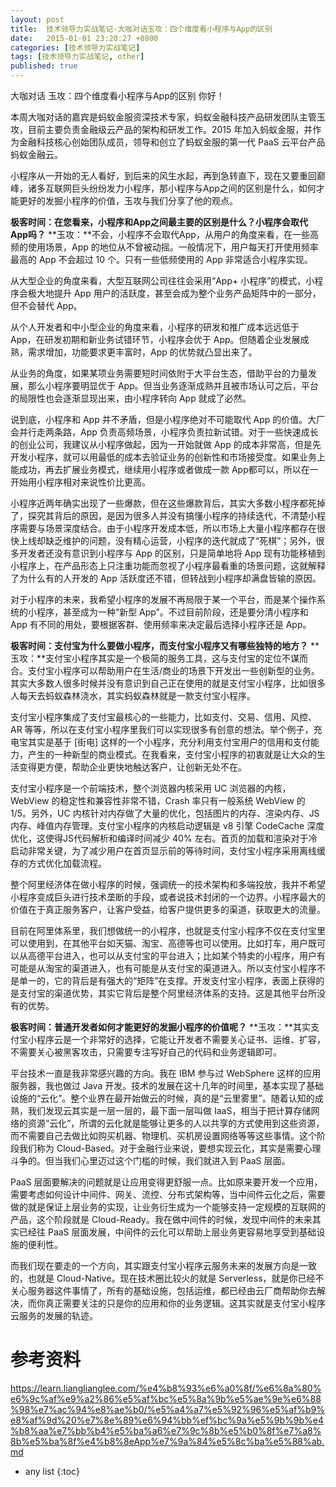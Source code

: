 ```yaml
---
layout: post
title:  技术领导力实战笔记-大咖对话玉攻：四个维度看小程序与App的区别
date:   2015-01-01 23:20:27 +0800
categories: [技术领导力实战笔记]
tags: [技术领导力实战笔记, other]
published: true
---
```




大咖对话 玉攻：四个维度看小程序与App的区别
你好！

本周大咖对话的嘉宾是蚂蚁金服资深技术专家，蚂蚁金融科技产品研发团队主管玉攻，目前主要负责金融级云产品的架构和研发工作。2015 年加入蚂蚁金服，并作为金融科技核心创始团队成员，领导和创立了蚂蚁金服的第一代 PaaS 云平台产品蚂蚁金融云。

小程序从一开始的无人看好，到后来的风生水起，再到急转直下，现在又要重回巅峰，诸多互联网巨头纷纷发力小程序，那小程序与App之间的区别是什么，如何才能更好的发掘小程序的价值，玉攻与我们分享了他的观点。

**极客时间：在您看来，小程序和App之间最主要的区别是什么？小程序会取代App吗？** **玉攻：**不会，小程序不会取代App，从用户的角度来看，在一些高频的使用场景，App 的地位从不曾被动摇。一般情况下，用户每天打开使用频率最高的 App 不会超过 10 个。只有一些低频使用的 App 非常适合小程序实现。

从大型企业的角度来看，大型互联网公司往往会采用“App+ 小程序”的模式，小程序会极大地提升 App 用户的活跃度，甚至会成为整个业务产品矩阵中的一部分，但不会替代 App。

从个人开发者和中小型企业的角度来看，小程序的研发和推广成本远远低于 App，在研发初期和新业务试错环节，小程序会优于 App。但随着企业发展成熟，需求增加，功能要求更丰富时，App 的优势就凸显出来了。

从业务的角度，如果某项业务需要短时间依附于大平台生态，借助平台的力量发展，那么小程序要明显优于 App。但当业务逐渐成熟并且被市场认可之后，平台的局限性也会逐渐显现出来，由小程序转向 App 就成了必然。

说到底，小程序和 App 并不矛盾，但是小程序绝对不可能取代 App 的价值。大厂会并行走两条路，App 负责高频场景，小程序负责拉新试错。对于一些快速成长的创业公司，我建议从小程序做起，因为一开始就做 App 的成本非常高，但是先开发小程序，就可以用最低的成本去验证业务的创新性和市场接受度。如果业务上能成功，再去扩展业务模式，继续用小程序或者做成一款 App都可以，所以在一开始用小程序相对来说性价比更高。

小程序近两年确实出现了一些爆款，但在这些爆款背后，其实大多数小程序都死掉了，探究其背后的原因，是因为很多人并没有搞懂小程序的持续迭代，不清楚小程序需要与场景深度结合。由于小程序开发成本低，所以市场上大量小程序都存在很快上线却缺乏维护的问题，没有精心运营，小程序的迭代就成了“死棋”；另外，很多开发者还没有意识到小程序与 App 的区别，只是简单地将 App 现有功能移植到小程序上，在产品形态上只注重功能而忽视了小程序最看重的场景问题，这就解释了为什么有的人开发的 App 活跃度还不错，但转战到小程序却满盘皆输的原因。

对于小程序的未来，我希望小程序的发展不再局限于某一个平台，而是某个操作系统的小程序，甚至成为一种“新型 App”。不过目前阶段，还是要分清小程序和 App 有不同的用处，要根据客群、使用频率来决定最后选择小程序还是 App。

**极客时间：支付宝为什么要做小程序，而支付宝小程序又有哪些独特的地方？** **玉攻：**支付宝小程序其实是一个极简的服务工具，这与支付宝的定位不谋而合。支付宝小程序可以帮助用户在生活/商业的场景下开发出一些创新型的业务。其实大多数人很多时候并没有意识到自己正在使用的就是支付宝小程序，比如很多人每天去蚂蚁森林浇水，其实蚂蚁森林就是一款支付宝小程序。

支付宝小程序集成了支付宝最核心的一些能力，比如支付、交易、信用、风控、AR 等等，所以在支付宝小程序里我们可以实现很多有创意的想法。举个例子，充电宝其实是基于 [街电] 这样的一个小程序，充分利用支付宝用户的信用和支付能力，产生的一种新型的商业模式。在我看来，支付宝小程序的初衷就是让大众的生活变得更方便，帮助企业更快地触达客户，让创新无处不在。

支付宝小程序是一个前端技术，整个浏览器内核采用 UC 浏览器的内核，WebView 的稳定性和兼容性非常不错，Crash 率只有一般系统 WebView 的 1/5。另外，UC 内核针对内存做了大量的优化，包括图片的内存、渲染内存、JS 内存、峰值内存管理。支付宝小程序的内核启动逻辑是 v8 引擎 CodeCache 深度优化，这使得JS代码解析和编译时间减少 40% 左右。首页的加载和渲染对于冷启动非常关键，为了减少用户在首页显示前的等待时间，支付宝小程序采用离线缓存的方式优化加载流程。

整个阿里经济体在做小程序的时候，强调统一的技术架构和多端投放，我并不希望小程序变成巨头进行技术垄断的手段，或者说技术封闭的一个边界。小程序最大的价值在于真正服务客户，让客户受益，给客户提供更多的渠道，获取更大的流量。

目前在阿里体系里，我们想做统一的小程序，也就是支付宝小程序不仅在支付宝里可以使用到，在其他平台如天猫、淘宝、高德等也可以使用。比如打车，用户既可以从高德平台进入，也可以从支付宝的平台进入；比如某个特卖的小程序，用户有可能是从淘宝的渠道进入，也有可能是从支付宝的渠道进入。所以支付宝小程序不是单一的，它的背后是有强大的“矩阵”在支撑。开发支付宝小程序，表面上获得的是支付宝的渠道优势，其实它背后是整个阿里经济体系的支持。这是其他平台所没有的优势。

**极客时间：普通开发者如何才能更好的发掘小程序的价值呢？** **玉攻：**其实支付宝小程序云是一个非常好的选择，它能让开发者不需要关心证书、运维、扩容，不需要关心被黑客攻击，只需要专注写好自己的代码和业务逻辑即可。

平台技术一直是我非常感兴趣的方向。我在 IBM 参与过 WebSphere 这样的应用服务器，我也做过 Java 开发。技术的发展在这十几年的时间里，基本实现了基础设施的“云化”。整个业界在最开始做云的时候，真的是“云里雾里”。随着认知的成熟，我们发现云其实是一层一层的，最下面一层叫做 IaaS，相当于把计算存储网络的资源“云化”，所谓的云化就是能够让更多的人以共享的方式使用到这些资源，而不需要自己去做比如购买机器、物理机、买机房设置网络等等这些事情。这个阶段我们称为 Cloud-Based。对于金融行业来说，要想实现云化，其实是需要心理斗争的。但当我们心里迈过这个门槛的时候，我们就进入到 PaaS 层面。

PaaS 层面要解决的问题就是让应用变得更舒服一点。比如原来要开发一个应用，需要考虑如何设计中间件、网关、流控、分布式架构等，当中间件云化之后，需要做的就是保证上层业务的实现，让业务衍生成为一个能够支持一定规模的互联网的产品，这个阶段就是 Cloud-Ready。我在做中间件的时候，发现中间件的未来其实已经往 PaaS 层面发展，中间件的云化可以帮助上层业务更容易地享受到基础设施的便利性。

而我们现在要走的一个方向，其实跟支付宝小程序云服务未来的发展方向是一致的，也就是 Cloud-Native。现在技术圈比较火的就是 Serverless，就是你已经不关心服务器这件事情了，所有的基础设施，包括运维，都已经由云厂商帮助你去解决，而你真正需要关注的只是你的应用和你的业务逻辑。这其实就是支付宝小程序云服务的发展的轨迹。




# 参考资料

https://learn.lianglianglee.com/%e4%b8%93%e6%a0%8f/%e6%8a%80%e6%9c%af%e9%a2%86%e5%af%bc%e5%8a%9b%e5%ae%9e%e6%88%98%e7%ac%94%e8%ae%b0/%e5%a4%a7%e5%92%96%e5%af%b9%e8%af%9d%20%e7%8e%89%e6%94%bb%ef%bc%9a%e5%9b%9b%e4%b8%aa%e7%bb%b4%e5%ba%a6%e7%9c%8b%e5%b0%8f%e7%a8%8b%e5%ba%8f%e4%b8%8eApp%e7%9a%84%e5%8c%ba%e5%88%ab.md

* any list
{:toc}
